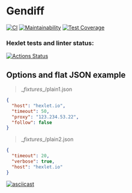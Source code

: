 # Gendiff

[![CI](https://github.com/f4hr/frontend-project-lvl2/actions/workflows/main.yml/badge.svg)](https://github.com/f4hr/frontend-project-lvl2/actions/workflows/main.yml)
[![Maintainability](https://api.codeclimate.com/v1/badges/bbe4f5c2bd08fc9e2ceb/maintainability)](https://codeclimate.com/github/f4hr/frontend-project-lvl2/maintainability)
[![Test Coverage](https://api.codeclimate.com/v1/badges/bbe4f5c2bd08fc9e2ceb/test_coverage)](https://codeclimate.com/github/f4hr/frontend-project-lvl2/test_coverage)

### Hexlet tests and linter status:
[![Actions Status](https://github.com/f4hr/frontend-project-lvl2/workflows/hexlet-check/badge.svg)](https://github.com/f4hr/frontend-project-lvl2/actions)

## Options and flat JSON example

> \__fixtures__/plain1.json

```json
{
  "host": "hexlet.io",
  "timeout": 50,
  "proxy": "123.234.53.22",
  "follow": false
}
```

> \__fixtures__/plain2.json

```json
{
  "timeout": 20,
  "verbose": true,
  "host": "hexlet.io"
}
```
[![asciicast](https://asciinema.org/a/9pUWJtPxXaaNGnCmtECoDQuom.svg)](https://asciinema.org/a/9pUWJtPxXaaNGnCmtECoDQuom)
